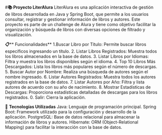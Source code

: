 

#**📚 Proyecto LiterAlura**
LiterAlura es una aplicación interactiva de gestión de libros desarrollada en Java y Spring Boot, que permite a los usuarios consultar, registrar y gestionar información de libros y autores. Este proyecto es parte de un challenge de Alura y tiene como objetivo facilitar la organización y búsqueda de libros con diversas opciones de filtrado y visualización.


**📋**** Funcionalidades**
1.Buscar Libro por Título: Permite buscar libros específicos ingresando un título.
2. Listar Libros Registrados: Muestra todos los libros almacenados en la base de datos.
3. Listar Libros por Idiomas: Filtra y muestra los libros disponibles según el idioma.
4. Top 10 Libros Más Descargados: Lista los libros más populares según el número de descargas.
5. Buscar Autor por Nombre: Realiza una búsqueda de autores según el nombre ingresado.
6. Listar Autores Registrados: Muestra todos los autores registrados en la base de datos.
7. Listar Autores por Año: Filtra y lista autores de acuerdo con su año de nacimiento.
8. Mostrar Estadísticas de Descargas: Proporciona estadísticas detalladas de descargas para los libros registrados.
0. Salir: Cierra la aplicación.


🚀 **Tecnologías Utilizadas**
Java: Lenguaje de programación principal.
Spring Boot: Framework utilizado para la configuración y desarrollo de la aplicación.
PostgreSQL: Base de datos relacional para almacenar la información de libros y autores.
Hibernate: ORM (Object-Relational Mapping) para facilitar la interacción con la base de datos.

